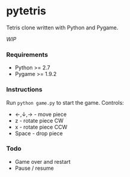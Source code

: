 # pytetris
Tetris clone written with Python and Pygame.

_WIP_

### Requirements
* Python >= 2.7
* Pygame >= 1.9.2

### Instructions
Run `python game.py` to start the game.
Controls:
* ←,↓,→ - move piece
* z - rotate piece CW
* x - rotate piece CCW
* Space - drop piece

### Todo
* Game over and restart
* Pause / resume

